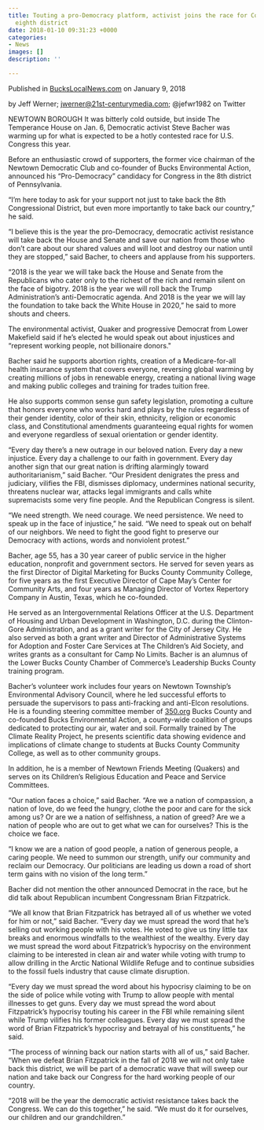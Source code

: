 ```yaml
---
title: Touting a pro-Democracy platform, activist joins the race for Congress in Pennsylvania’s
  eighth district
date: 2018-01-10 09:31:23 +0000
categories:
- News
images: []
description: ''

---
```

Published in [BucksLocalNews.com](http://www.buckslocalnews.com/news/touting-a-pro-democracy-platform-activist-joins-the-race-for/article_cae4453c-2252-5acd-9cf2-d62e2c4b3c34.html "Bucks Local News") on January 9, 2018

by Jeff Werner; jwerner@21st-centurymedia.com; @jefwr1982 on Twitter

NEWTOWN BOROUGH   It was bitterly cold outside, but inside The Temperance House on Jan. 6, Democratic activist Steve Bacher was warming up for what is expected to be a hotly contested race for U.S. Congress this year.

Before an enthusiastic crowd of supporters, the former vice chairman of the Newtown Democratic Club and co-founder of Bucks Environmental Action, announced his “Pro-Democracy” candidacy for Congress in the 8th district of Pennsylvania.

“I’m here today to ask for your support not just to take back the 8th Congressional District, but even more importantly to take back our country,” he said.

“I believe this is the year the pro-Democracy, democratic activist resistance will take back the House and Senate and save our nation from those who don’t care about our shared values and will loot and destroy our nation until they are stopped,” said Bacher, to cheers and applause from his supporters.

“2018 is the year we will take back the House and Senate from the Republicans who cater only to the richest of the rich and remain silent on the face of bigotry. 2018 is the year we will roll back the Trump Administration’s anti-Democratic agenda. And 2018 is the year we will lay the foundation to take back the White House in 2020,” he said to more shouts and cheers.

The environmental activist, Quaker and progressive Democrat from Lower Makefield said if he’s elected he would speak out about injustices and “represent working people, not billionaire donors."

Bacher said he supports abortion rights, creation of a Medicare-for-all health insurance system that covers everyone, reversing global warming by creating millions of jobs in renewable energy, creating a national living wage and making public colleges and training for trades tuition free.

He also supports common sense gun safety legislation, promoting a culture that honors everyone who works hard and plays by the rules regardless of their gender identity, color of their skin, ethnicity, religion or economic class, and Constitutional amendments guaranteeing equal rights for women and everyone regardless of sexual orientation or gender identity.

“Every day there’s a new outrage in our beloved nation. Every day a new injustice. Every day a challenge to our faith in government. Every day another sign that our great nation is drifting alarmingly toward authoritarianism,” said Bacher. “Our President denigrates the press and judiciary, vilifies the FBI, dismisses diplomacy, undermines national security, threatens nuclear war, attacks legal immigrants and calls white supremacists some very fine people. And the Republican Congress is silent.

“We need strength. We need courage. We need persistence. We need to speak up in the face of injustice,” he said. “We need to speak out on behalf of our neighbors. We need to fight the good fight to preserve our Democracy with actions, words and nonviolent protest.”

Bacher, age 55, has a 30 year career of public service in the higher education, nonprofit and government sectors. He served for seven years as the first Director of Digital Marketing for Bucks County Community College, for five years as the first Executive Director of Cape May’s Center for Community Arts, and four years as Managing Director of Vortex Repertory Company in Austin, Texas, which he co-founded.

He served as an Intergovernmental Relations Officer at the U.S. Department of Housing and Urban Development in Washington, D.C. during the Clinton-Gore Administration, and as a grant writer for the City of Jersey City. He also served as both a grant writer and Director of Administrative Systems for Adoption and Foster Care Services at The Children’s Aid Society, and writes grants as a consultant for Camp No Limits. Bacher is an alumnus of the Lower Bucks County Chamber of Commerce’s Leadership Bucks County training program.

Bacher’s volunteer work includes four years on Newtown Township’s Environmental Advisory Council, where he led successful efforts to persuade the supervisors to pass anti-fracking and anti-Elcon resolutions. He is a founding steering committee member of [350.org](http://350.org/) Bucks County and co-founded Bucks Environmental Action, a county-wide coalition of groups dedicated to protecting our air, water and soil. Formally trained by The Climate Reality Project, he presents scientific data showing evidence and implications of climate change to students at Bucks County Community College, as well as to other community groups.

In addition, he is a member of Newtown Friends Meeting (Quakers) and serves on its Children’s Religious Education and Peace and Service Committees.

“Our nation faces a choice,” said Bacher. “Are we a nation of compassion, a nation of love, do we feed the hungry, clothe the poor and care for the sick among us? Or are we a nation of selfishness, a nation of greed? Are we a nation of people who are out to get what we can for ourselves? This is the choice we face.

“I know we are a nation of good people, a nation of generous people, a caring people. We need to summon our strength, unify our community and reclaim our Democracy. Our politicians are leading us down a road of short term gains with no vision of the long term.”

Bacher did not mention the other announced Democrat in the race, but he did talk about Republican incumbent Congressnam Brian Fitzpatrick.

“We all know that Brian Fitzpatrick has betrayed all of us whether we voted for him or not,” said Bacher. “Every day we must spread the word that he’s selling out working people with his votes. He voted to give us tiny little tax breaks and enormous windfalls to the wealthiest of the wealthy. Every day we must spread the word about Fitzpatrick’s hypocrisy on the environment claiming to be interested in clean air and water while voting with trump to allow drilling in the Arctic National Wildlife Refuge and to continue subsidies to the fossil fuels industry that cause climate disruption.

“Every day we must spread the word about his hypocrisy claiming to be on the side of police while voting with Trump to allow people with mental illnesses to get guns. Every day we must spread the word about Fitzpatrick’s hypocrisy touting his career in the FBI while remaining silent while Trump vilifies his former colleagues. Every day we must spread the word of Brian Fitzpatrick’s hypocrisy and betrayal of his constituents,” he said.

“The process of winning back our nation starts with all of us,” said Bacher. “When we defeat Brian Fitzpatrick in the fall of 2018 we will not only take back this district, we will be part of a democratic wave that will sweep our nation and take back our Congress for the hard working people of our country.

“2018 will be the year the democratic activist resistance takes back the Congress. We can do this together,” he said. “We must do it for ourselves, our children and our grandchildren.”